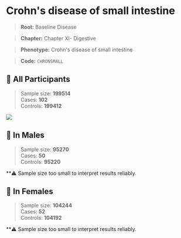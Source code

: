 # Crohn's disease of small intestine

> **Root:** Baseline Disease  

> **Chapter:** Chapter XI- Digestive  

> **Phenotype:** Crohn's disease of small intestine  

> **Code:** `CHRONSMALL`

## 🧪 All Participants  
> Sample size: **199514**  
> Cases: **102**  
> Controls: **199412**
<img src="/Disease/Figures/ALL/Baseline/CHRONSMALL.png"/>
<CsvTable src="/public/Disease/Data/ALL/Baseline/LG_CHRONSMALL.csv" label="🔍 View full results" />

## 👨 In Males  
> Sample size: **95270**  
> Cases: **50**  
> Controls: **95220**

**⚠️ Sample size too small to interpret results reliably.

## 👩 In Females  
> Sample size: **104244**  
> Cases: **52**  
> Controls: **104192**

**⚠️ Sample size too small to interpret results reliably.
